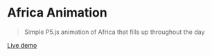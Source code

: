 # Africa Animation
> Simple P5.js animation of Africa that fills up throughout the day

[Live demo](https://rec1dite.github.io/africaAnim)